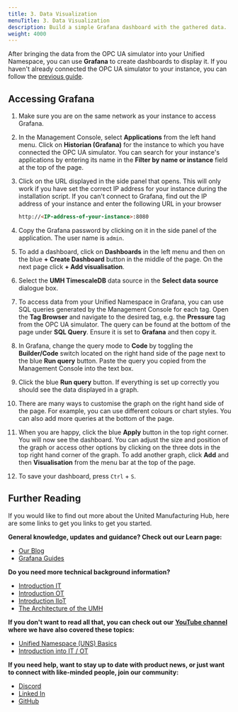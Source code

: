 ```yaml
---
title: 3. Data Visualization
menuTitle: 3. Data Visualization
description: Build a simple Grafana dashboard with the gathered data.
weight: 4000
---
```


After bringing the data from the OPC UA simulator into your Unified Namespace,
you can use **Grafana** to create dashboards to display it. If you haven't
already connected the OPC UA simulator to your instance, you can follow the
[previous guide](https://umh.docs.umh.app/docs/getstarted/dataacquisitionmanipulation/).

## Accessing Grafana

1. Make sure you are on the same network as your instance to access Grafana.

2. In the Management Console, select **Applications** from the left hand
menu. Click on **Historian (Grafana)** for the instance to which you have
connected the OPC UA simulator. You can search for your instance's applications
by entering its name in the **Filter by name or instance** field at the top of
the page.

3. Click on the URL displayed in the side panel that opens. This will only work
if you have set the correct IP address for your instance during the
installation script. If you can't connect to Grafana, find out the IP address
of your instance and enter the following URL in your browser

    ```markdown
    http://<IP-address-of-your-instance>:8080
    ```

4. Copy the Grafana password by clicking on it in the side panel of the
application. The user name is `admin`.

5. To add a dashboard, click on **Dashboards** in the left menu and then on the
blue **+ Create Dashboard** button in the middle of the page. On the next page
click **+ Add visualisation**.

6. Select the **UMH TimescaleDB** data source in the **Select data source**
dialogue box.

7. To access data from your Unified Namespace in Grafana, you can use SQL
queries generated by the Management Console for each tag. Open the
**Tag Browser** and navigate to the desired tag, e.g. the **Pressure** tag
from the OPC UA simulator. The query can be found at the bottom of the page
under **SQL Query**. Ensure it is set to **Grafana** and then copy it.

8. In Grafana, change the query mode to **Code** by toggling the
**Builder/Code** switch located on the right hand side of the page next to the
blue **Run query** button. Paste the query you copied from the Management
Console into the text box.

9. Click the blue **Run query** button. If everything is set up correctly you
should see the data displayed in a graph.

10. There are many ways to customise the graph on the right hand side of the
page. For example, you can use different colours or chart styles. You can also
add more queries at the bottom of the page.

11. When you are happy, click the blue **Apply** button in the top right
corner. You will now see the dashboard. You can adjust the size and position
of the graph or access other options by clicking on the three dots in the top
right hand corner of the graph. To add another graph, click **Add** and then
**Visualisation** from the menu bar at the top of the page.

12. To save your dashboard, press `Ctrl` + `S`.

## Further Reading

If you would like to find out more about the United Manufacturing Hub, here
are some links to get you links to get you started.

**General knowledge, updates and guidance? Check out our Learn page:**

- [Our Blog](https://learn.umh.app/)
- [Grafana Guides](https://learn.umh.app/topic/best-practices-and-guides-for-grafana/)

**Do you need more technical background information?**

- [Introduction IT](https://learn.umh.app/course/introduction-into-it-ot-information-technology/)
- [Introduction OT](https://learn.umh.app/course/introduction-into-it-ot-operational-technology-ot/)
- [Introduction IIoT](https://learn.umh.app/course/introduction-into-it-ot-industrial-internet-of-things-iiot/)
- [The Architecture of the UMH](https://umh.docs.umh.app/docs/architecture/)

**If you don't want to read all that, you can check out our**
**[YouTube channel](https://www.youtube.com/@unitedmanufacturinghub)**
**where we have also covered these topics:**

- [Unified Namespace (UNS) Basics](https://www.youtube.com/watch?v=ywiHxnm2Bnk&list=PLeC0OzgWYQfuD9Jb2eUoSbv5Vu0xxSm0k)
- [Introduction into IT / OT](https://www.youtube.com/watch?v=EuHP8olZQ8I&list=PLeC0OzgWYQfshVdn_-XCEXB4zh54ekW0b)

**If you need help, want to stay up to date with product news, or just want**
**to connect with like-minded people, join our community:**

- [Discord](https://community-discord.umh.app/?ref=learn.umh.app)
- [Linked In](https://www.linkedin.com/company/united-manufacturing-hub?ref=learn.umh.app)
- [GitHub](https://github.com/united-manufacturing-hub/united-manufacturing-hub?ref=learn.umh.app)
